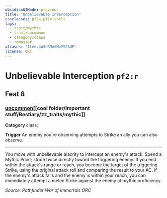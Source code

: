 ```yaml
---
obsidianUIMode: preview
title: "Unbelievable Interception"
cssclasses: pf2e,pf2e-spell
tags:
  - trait/mythic
  - trait/uncommon
  - category/class
  - remaster
aliases: "Item.oWSeRMo0Mo7S234P"
license: ORC
---
```

# Unbelievable Interception `pf2:r`
## Feat 8
### [uncommon](cool%20folder/Important%20stuff/Bestiary/zz_traits/uncommon.md "Uncommon Rarity Trait")[[cool folder/Important stuff/Bestiary/zz_traits/mythic]]

**Category** class; 




**Trigger** An enemy you're observing attempts to Strike an ally you can also observe.

* * *

You move with unbelievable alacrity to intercept an enemy's attack. Spend a Mythic Point; stride twice directly toward the triggering enemy. If you end within the attack's range or reach, you become the target of the triggering Strike, using the original attack roll and comparing the result to your AC. If the enemy's attack fails and the enemy is within your reach, you can immediately attempt a melee Strike against the enemy at mythic proficiency.

*Source: Pathfinder War of Immortals*
*ORC*